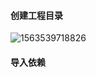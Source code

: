 #### 创建工程目录

![1563539718826](K:\git\repositorys\daodaomail\note\images\1563539718826.png)

#### 导入依赖

